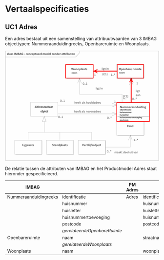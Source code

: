 Vertaalspecificaties
====================

UC1 Adres
---------

Een adres bestaat uit een samenstelling van attribuutwaarden van 3 IMBAG
objecttypen: Nummeraanduidingreeks, Openbareruimte en Woonplaats.

![](media/19035a1a1d1a1bdcb634c8c297d2e087.png)

De relatie tussen de attributen van IMBAG en het Productmodel Adres staat
hieronder gespecificieerd.

| IMBAG                 |                              | PM Adres |                      |
|-----------------------|------------------------------|----------|----------------------|
| Nummeraanduidingreeks | identificatie                | Adres    | identificatie        |
|                       | huisnummer                   |          | huisnummer           |
|                       | huisletter                   |          | huisletter           |
|                       | huisnummertoevoeging         |          | huisnummertoevoeging |
|                       | postcode                     |          | postcode             |
|                       | *gerelateerdeOpenbareRuimte* |          |                      |
| Openbareruimte        | naam                         |          | straatnaam           |
|                       | *gerelateerdeWoonplaats*     |          |                      |
| Woonplaats            | naam                         |          | woonplaats           |
